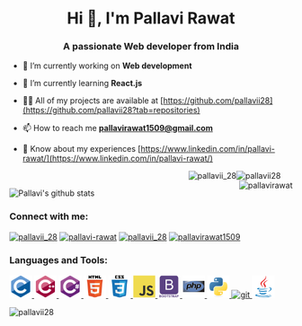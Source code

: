 <h1 align="center">Hi 👋, I'm Pallavi Rawat</h1>
<h3 align="center">A passionate Web developer from India</h3>

- 🔭 I’m currently working on **Web development**

- 🌱 I’m currently learning **React.js**

- 👨‍💻 All of my projects are available at [https://github.com/pallavii28](https://github.com/pallavii28?tab=repositories)

- 📫 How to reach me **pallavirawat1509@gmail.com**

- 📄 Know about my experiences [https://www.linkedin.com/in/pallavi-rawat/](https://www.linkedin.com/in/pallavi-rawat/)

<p><img align="right" src="https://komarev.com/ghpvc/?username=pallavii28&label=Profile%20views&color=0e75b6&style=flat" alt="pallavii28" width="100" /><a href="https://twitter.com/pallavii_28" target="blank"><img align="right" src="https://img.shields.io/twitter/follow/pallavii_28?logo=twitter&style=flat" alt="pallavii_28" /></a></p><br>
<!-- for-the-badge -->
<a href="https://www.linkedin.com/in/pallavi-rawat/ target="blank"><img align="right" src="https://img.shields.io/badge/LinkedIn-0077B5?style=flat&logo=linkedin&logoColor=white" alt="pallavirawat" /></a>

![Pallavi's github stats](https://github-readme-stats.vercel.app/api?username=pallavii28&hide=issues&show_icons=true&theme=onedark)
<br>
<p>
<h3 align="left">Connect with me:</h3>
<p>
<a href="https://twitter.com/pallavii_28" target="blank"><img align="center" src="https://cdn.jsdelivr.net/npm/simple-icons@3.0.1/icons/twitter.svg" alt="pallavii_28" height="30" width="40" /></a>
<a href="https://linkedin.com/in/pallavi-rawat/" target="blank"><img align="center" src="https://cdn.jsdelivr.net/npm/simple-icons@3.0.1/icons/linkedin.svg" alt="pallavi-rawat" height="30" width="40" /></a>
<a href="https://instagram.com/pallavii_28" target="blank"><img align="center" src="https://cdn.jsdelivr.net/npm/simple-icons@3.0.1/icons/instagram.svg" alt="pallavii_28" height="30" width="40" /></a>
<a href="https://www.hackerrank.com/pallavirawat1509" target="blank"><img align="center" src="https://cdn.jsdelivr.net/npm/simple-icons@3.0.1/icons/hackerrank.svg" alt="pallavirawat1509" height="30" width="40" /></a>
</p>

<h3 align="left">Languages and Tools:</h3>
<p align="left">   
<a href="https://www.cprogramming.com/" target="_blank"> <img src="https://raw.githubusercontent.com/devicons/devicon/master/icons/c/c-original.svg" alt="c" width="40" height="40"/> </a>
<a href="https://www.w3schools.com/cpp/" target="_blank"> <img src="https://raw.githubusercontent.com/devicons/devicon/master/icons/cplusplus/cplusplus-original.svg" alt="cplusplus" width="40" height="40"/> </a>
<a href="https://www.w3schools.com/cs/" target="_blank"> <img src="https://raw.githubusercontent.com/devicons/devicon/master/icons/csharp/csharp-original.svg" alt="csharp" width="40" height="40"/> </a>
<a href="https://www.w3.org/html/" target="_blank"> <img src="https://raw.githubusercontent.com/devicons/devicon/master/icons/html5/html5-original-wordmark.svg" alt="html5" width="40" height="40"/> </a>
<a href="https://www.w3schools.com/css/" target="_blank"> <img src="https://raw.githubusercontent.com/devicons/devicon/master/icons/css3/css3-original-wordmark.svg" alt="css3" width="40" height="40"/> </a>
<a href="https://developer.mozilla.org/en-US/docs/Web/JavaScript" target="_blank"> <img src="https://raw.githubusercontent.com/devicons/devicon/master/icons/javascript/javascript-original.svg" alt="javascript" width="40" height="40"/> </a> 
<a href="https://getbootstrap.com" target="_blank"> <img src="https://raw.githubusercontent.com/devicons/devicon/master/icons/bootstrap/bootstrap-plain-wordmark.svg" alt="bootstrap" width="40" height="40"/> </a> 
<a href="https://www.php.net" target="_blank"> <img src="https://raw.githubusercontent.com/devicons/devicon/master/icons/php/php-original.svg" alt="php" width="40" height="40"/> </a> 
<a href="https://www.python.org" target="_blank"> <img src="https://raw.githubusercontent.com/devicons/devicon/master/icons/python/python-original.svg" alt="python" width="40" height="40"/> </a>
<a href="https://git-scm.com/" target="_blank"> <img src="https://www.vectorlogo.zone/logos/git-scm/git-scm-icon.svg" alt="git" width="40" height="40"/> </a> 
<a href="https://www.java.com" target="_blank"> <img src="https://raw.githubusercontent.com/devicons/devicon/master/icons/java/java-original.svg" alt="java" width="40" height="40"/> </a> 


</p>
<p>
<img src="https://github-readme-stats.vercel.app/api/top-langs/?username=pallavii28&langs_count=7&layout=compact&theme=onedark" alt="pallavii28">

</p>

